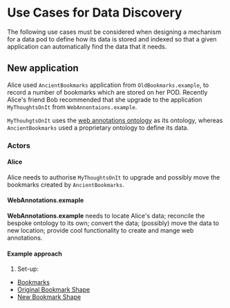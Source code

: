 # Use Cases for Data Discovery

The following use cases must be considered when designing a mechanism for a data pod to define how its data is stored and indexed so that a given application can automatically find the data that it needs.

## New application

Alice used `AncientBookmarks` application from `OldBookmarks.example`, to record a number of bookmarks which are stored on her POD.  Recently Alice's friend Bob recommended that she upgrade to the application `MyThoughtsOnIt` from `WebAnnontaions.example`.

`MyThouhgtsOnIt` uses the [web annotations ontology](https://www.w3.org/TR/annotation-vocab/#motivation) as its ontology, 
whereas `AncientBookmarks` used a proprietary ontology to define its data.

### Actors

#### Alice

Alice needs to authorise `MyThoughtsOnIt` to upgrade and possibly move the bookmarks created by `AncientBookmarks`.

#### WebAnnotations.exmaple

**WebAnnotations.example** needs to locate Alice's data; reconcile the bespoke ontology to its own; 
convert the data; (possibly) move the data to new location; 
provide cool functionality to create and mange web annotations.

#### Example approach

1. Set-up:

- [Bookmarks](https://anvil1.inrupt.net/public/bookmarks.ttl)
- [Original Bookmark Shape](https://storage.googleapis.com/anvil_apps_support_data/BookmarkShape.ttl)
- [New Bookmark Shape](https://storage.googleapis.com/anvil_apps_support_data/WebAnnotationShape.ttl)
